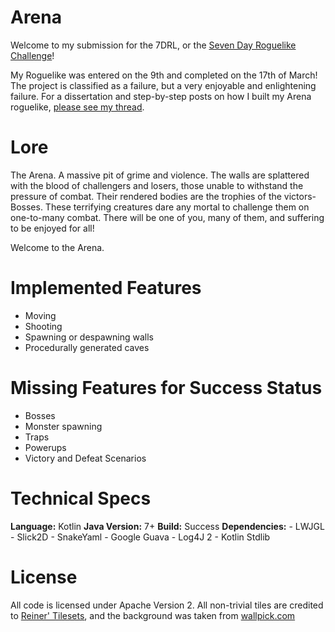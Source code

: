Arena
====

Welcome to my submission for the 7DRL, or the [Seven Day Roguelike Challenge](http://7drl.roguetemple.com/)!

My Roguelike was entered on the 9th and completed on the 17th of March! The project is classified as a failure, but a
very enjoyable and enlightening failure. For a dissertation and step-by-step posts on how I built my Arena roguelike,
[please see my thread](http://forums.roguetemple.com/index.php?topic=3933.0).

Lore
====

The Arena. A massive pit of grime and violence. The walls are splattered with the blood of challengers and losers, those
unable to withstand the pressure of combat. Their rendered bodies are the trophies of the victors- Bosses. These
terrifying creatures dare any mortal to challenge them on one-to-many combat. There will be one of you, many of them,
and suffering to be enjoyed for all!

Welcome to the Arena.

Implemented Features
====

- Moving
- Shooting
- Spawning or despawning walls
- Procedurally generated caves

Missing Features for Success Status
====

- Bosses
- Monster spawning
- Traps
- Powerups
- Victory and Defeat Scenarios

Technical Specs
====

**Language:** Kotlin
**Java Version:** 7+
**Build:** Success
**Dependencies:**
    - LWJGL
    - Slick2D
    - SnakeYaml
    - Google Guava
    - Log4J 2
    - Kotlin Stdlib

License
====

All code is licensed under Apache Version 2. All non-trivial tiles are credited to [Reiner' Tilesets](http://www.reinerstilesets.de/),
and the background was taken from [wallpick.com](http://www.wallpick.com/paint-black-wallpaper.html)